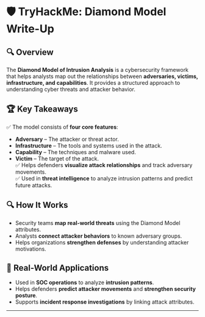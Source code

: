 # 🛡️ TryHackMe: Diamond Model Write-Up  

## 🔍 Overview  
The **Diamond Model of Intrusion Analysis** is a cybersecurity framework that helps analysts map out the relationships between **adversaries, victims, infrastructure, and capabilities**. It provides a structured approach to understanding cyber threats and attacker behavior.  

## 🏆 Key Takeaways  
✅ The model consists of **four core features**:  
   - **Adversary** – The attacker or threat actor.  
   - **Infrastructure** – The tools and systems used in the attack.  
   - **Capability** – The techniques and malware used.  
   - **Victim** – The target of the attack.  
✅ Helps defenders **visualize attack relationships** and track adversary movements.  
✅ Used in **threat intelligence** to analyze intrusion patterns and predict future attacks.  

## 🔍 How It Works  
- Security teams **map real-world threats** using the Diamond Model attributes.  
- Analysts **connect attacker behaviors** to known adversary groups.  
- Helps organizations **strengthen defenses** by understanding attacker motivations.  

## 📌 Real-World Applications  
- Used in **SOC operations** to analyze **intrusion patterns**.  
- Helps defenders **predict attacker movements** and **strengthen security posture**.  
- Supports **incident response investigations** by linking attack attributes.  

---
